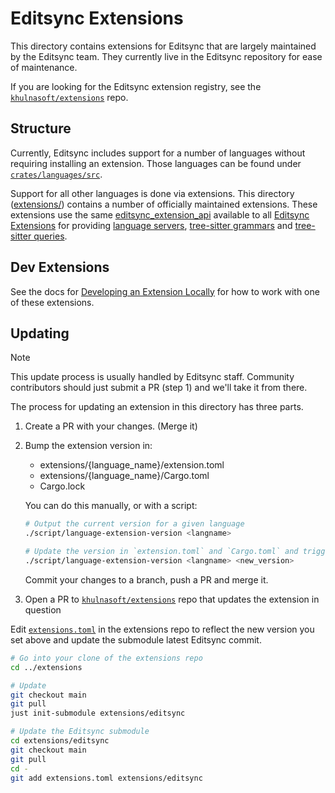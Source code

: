 # Editsync Extensions

This directory contains extensions for Editsync that are largely maintained by the Editsync team. They currently live in the Editsync repository for ease of maintenance.

If you are looking for the Editsync extension registry, see the [`khulnasoft/extensions`](https://github.com/khulnasoft/extensions) repo.

## Structure

Currently, Editsync includes support for a number of languages without requiring installing an extension. Those languages can be found under [`crates/languages/src`](https://github.com/khulnasoft/editsync/tree/main/crates/languages/src).

Support for all other languages is done via extensions. This directory ([extensions/](https://github.com/khulnasoft/editsync/tree/main/extensions/)) contains a number of officially maintained extensions. These extensions use the same [editsync_extension_api](https://docs.rs/editsync_extension_api/latest/editsync_extension_api/) available to all [Editsync Extensions](https://editsync.khulnasoft.com/extensions) for providing [language servers](https://editsync.khulnasoft.com/docs/extensions/languages#language-servers), [tree-sitter grammars](https://editsync.khulnasoft.com/docs/extensions/languages#grammar) and [tree-sitter queries](https://editsync.khulnasoft.com/docs/extensions/languages#tree-sitter-queries).

## Dev Extensions

See the docs for [Developing an Extension Locally](https://editsync.khulnasoft.com/docs/extensions/developing-extensions#developing-an-extension-locally) for how to work with one of these extensions.

## Updating

> [!NOTE]
> This update process is usually handled by Editsync staff.
> Community contributors should just submit a PR (step 1) and we'll take it from there.

The process for updating an extension in this directory has three parts.

1. Create a PR with your changes. (Merge it)
2. Bump the extension version in:

   - extensions/{language_name}/extension.toml
   - extensions/{language_name}/Cargo.toml
   - Cargo.lock

   You can do this manually, or with a script:

   ```sh
   # Output the current version for a given language
   ./script/language-extension-version <langname>

   # Update the version in `extension.toml` and `Cargo.toml` and trigger a `cargo check`
   ./script/language-extension-version <langname> <new_version>
   ```

   Commit your changes to a branch, push a PR and merge it.

3. Open a PR to [`khulnasoft/extensions`](https://github.com/khulnasoft/extensions) repo that updates the extension in question

Edit [`extensions.toml`](https://github.com/khulnasoft/extensions/blob/main/extensions.toml) in the extensions repo to reflect the new version you set above and update the submodule latest Editsync commit.

```sh
# Go into your clone of the extensions repo
cd ../extensions

# Update
git checkout main
git pull
just init-submodule extensions/editsync

# Update the Editsync submodule
cd extensions/editsync
git checkout main
git pull
cd -
git add extensions.toml extensions/editsync
```
